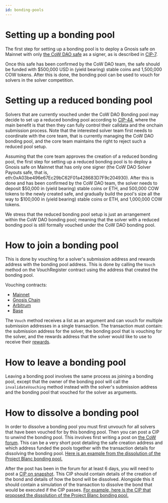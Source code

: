 ```yaml
---
id: bonding-pools
---
```


# Setting up a bonding pool
The first step for setting up a bonding pool is to deploy a Gnosis safe on Mainnet with only [the CoW DAO safe](https://etherscan.io/address/0xcA771eda0c70aA7d053aB1B25004559B918FE662) as a signer, as is described in [CIP-7](https://snapshot.box/#/s:cow.eth/proposal/0x267edf7a0bd3c771cfca763322f011ee106d8d5158612c11da29183260d1dba7).

Once this safe has been confirmed by the CoW DAO team, the safe should be funded with \$500,000 USD in (yield bearing) stable coins and 1,500,000 COW tokens. After this is done, the bonding pool can be used to vouch for solvers in the solver competition.

# Setting up a reduced bonding pool
Solvers that are currently vouched under the CoW DAO Bonding pool may decide to set up a reduced bonding pool according to [CIP-44](https://snapshot.box/#/s:cow.eth/proposal/0x1b6f1171633ec3d20c4370db37074aa1bd830486d4d0d6c26165915cc42d9412), where the main benefit is that then they can fully control their calldata and the onchain submission process. Note that the interested solver team first needs to coordinate with the core team, that is currently managing the CoW DAO bonding pool, and the core team maintains the right to reject such a reduced pool setup.

Assuming that the core team approves the creation of a reduced bonding pool, the first step for setting up a reduced bonding pool is to deploy a Gnosis safe on Mainnet that has only one signer (the CoW DAO Solver Payouts safe, that is, eth:0xA03be496e67Ec29bC62F01a428683D7F9c204930). After this is done and has been confirmed by the CoW DAO team, the solver needs to deposit \$50,000 in (yield bearing) stable coins or ETH, and 500,000 COW tokens to the newly created safe, and gradually build the pool's size all the way to \$100,000 in (yield bearing) stable coins or ETH, and 1,000,000 COW tokens.

We stress that the reduced bonding pool setup is just an arrangement within the CoW DAO bonding pool; meaning that the solver with a reduced bonding pool is still formally vouched under the CoW DAO bonding pool.

# How to join a bonding pool
This is done by vouching for a solver's submission address and rewards address with the bonding pool address. This is done by calling the `Vouch` method on the VouchRegister contract using the address that created the bonding pool.

Vouching contracts:
- [Mainnet](https://etherscan.io/address/0xb422f2520b0b7FD86f7DA61b32Cc631A59ed7E8F)
- [Gnosis Chain](https://gnosisscan.io/address/0xAAA4De096D02AE21729aA31D967E148D4e3Ae501)
- [Arbitrum](https://arbiscan.io/address/0xAAA4De096D02AE21729aA31D967E148D4e3Ae501)
- [Base](https://basescan.org/address/0xAAA4De096D02AE21729aA31D967E148D4e3Ae501)

The `Vouch` method receives a list as an argument and can vouch for multiple submission addresses in a single transaction. The transaction must contain: the submission address for the solver, the bonding pool that is vouching for the solver, and the rewards address that the solver would like to use to receive their [rewards](/cow-protocol/reference/auctions/rewards).

# How to leave a bonding pool
Leaving a bonding pool involves the same process as joining a bonding pool, except that the owner of the bonding pool will call the `invalidateVouching` method instead with the solver's submission address and the bonding pool that vouched for the solver as arguments.

# How to dissolve a bonding pool
In order to dissolve a bonding pool you must first unvouch for all solvers that have been vouched for by this bonding pool. Then you can post a CIP to unwind the bonding pool. This involves first writing a post on [the CoW forum](https://forum.cow.fi/). This can be a very short post detailing the safe creation address and which address funded the pools together with the transaction details for dissolving the bonding pool. [Here is an example from the dissolution of the Project Blanc bonding pool.](https://forum.cow.fi/t/cip-54-dissolve-project-blanc-bonding-pool/2645)

After the post has been in the forum for at least 6 days, you will need to post a [CIP on snapshot](https://snapshot.box/#/s:cow.eth). This CIP should contain details of the creation of the bond and details of how the bond will be dissolved. Alongside this it should contain a simulation of the transaction to dissolve the bond that would be executed if the CIP passes. [For example, here is the CIP that proposed the dissolution of the Project Blanc bonding pool.](https://snapshot.box/#/s:cow.eth/proposal/0x2638ee59df1f402421fe69abe76cd0154ec32d8b4ad88a136318c6c8c76b210d)
